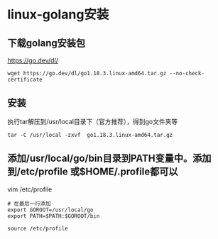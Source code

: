 # linux-golang安装

## 下载golang安装包

https://go.dev/dl/

```
wget https://go.dev/dl/go1.18.3.linux-amd64.tar.gz --no-check-certificate
```

## 安装

执行tar解压到/usr/local目录下（官方推荐），得到go文件夹等
```
tar -C /usr/local -zxvf  go1.18.3.linux-amd64.tar.gz
```


## 添加/usr/local/go/bin目录到PATH变量中。添加到/etc/profile 或$HOME/.profile都可以


vim /etc/profile
```
# 在最后一行添加
export GOROOT=/usr/local/go
export PATH=$PATH:$GOROOT/bin
```

```
source /etc/profile
```
